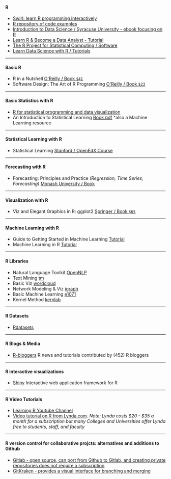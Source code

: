 
#### R

- [Swirl: learn R programming interactively](http://swirlstats.com/)
- [R repository of code examples](http://www.uni-kiel.de/psychologie/rexrepos/) 
- [Introduction to Data Science / Syracuse University - ebook focusing on R](http://jsresearch.net/index.html)
- [Learn R & Become a Data Analyst - Tutorial](https://www.datacamp.com/)
- [The R Project for Statistical Computing / Software](http://www.r-project.org/)
- [Learn Data Science with R / Tutorials](https://www.datacamp.com/courses)

---

#### Basic R

 * R in a Nutshell [O'Reilly / Book ```$41```](http://amzn.to/1s54OBf)
 * Software Design: The Art of R Programming [O'Reilly / Book ```$23```](http://amzn.to/1mqzpWw)

---

#### Basic Statistics with R

- [R for statistical programming and data visualization](https://github.com/CSCAR/Resources/wiki/R)
- An Introduction to Statistical Learning [Book pdf](http://www-bcf.usc.edu/~gareth/ISL/ISLR%20First%20Printing.pdf) ^also a Machine Learning resource
 
---

#### Statistical Learning with R

 * Statistical Learning [Stanford / OpenEdX Course](https://class.stanford.edu/courses/HumanitiesScience/StatLearning/Winter2014/about)
 
 ---

#### Forecasting with R

 * Forecasting: Principles and Practice *(Regression, Time Series, Forecasting)* [Monash University / Book](http://otexts.com/fpp/)

---

#### Visualization with R

 * Viz and Elegant Graphics in R: ggplot2 [Springer / Book ```$65```](http://amzn.to/1fZMXVd)

---

#### Machine Learning with R
 * Guide to Getting Started in Machine Learning [Tutorial](http://abeautifulwww.com/2009/10/11/guide-to-getting-started-in-machine-learning/)
 * Machine Learning in R [Tutorial](http://blog.revolutionanalytics.com/2009/09/machine-learning-in-r-in-a-nutshell.html)

---

#### R Libraries

 * Natural Language Toolkit [OpenNLP](http://cran.r-project.org/web/packages/openNLP/index.html)
 * Text Mining [tm](http://cran.r-project.org/web/packages/tm/index.html)
 * Basic Viz [wordcloud](http://cran.r-project.org/web/packages/wordcloud/index.html)
 * Network Modeling & Viz [igraph](http://cran.r-project.org/web/packages/igraph/index.html)
 * Basic Machine Learning [e1071](http://cran.r-project.org/web/packages/e1071/index.html)
 * Kernel Method [kernlab](http://cran.r-project.org/web/packages/kernlab/index.html)

---

#### R Datasets

 * [Rdatasets](http://vincentarelbundock.github.io/Rdatasets/)

---

#### R Blogs & Media

 * [R-bloggers](http://www.r-bloggers.com/) R news and tutorials contributed by (452) R bloggers

---

#### R interactive visualizations 

 * [Shiny](http://shiny.rstudio.com/) Interactive web application framework for R
 
 ---

#### R Video Tutorials

- [Learning R Youtube Channel](https://www.youtube.com/user/TheLearnR/featured)
- [Video tutorial on R from Lynda.com](https://www.lynda.com/R-tutorials/R-Statistics-Essential-Training/142447-2.html).
_Note: Lynda costs $20 - $35 a month for a subscription but many Colleges and Universities offer Lynda free to students, staff, and faculty_

---

#### R version control for collaborative projcts: alternatives and additions to Github
- [Gitlab - open source, can port from Github to Gitlab, and creating private repositories does not require a subscription](https://gitlab.com)
- [GitKraken - provides a visual interface for branching and merging](https://www.gitkraken.com/features)

